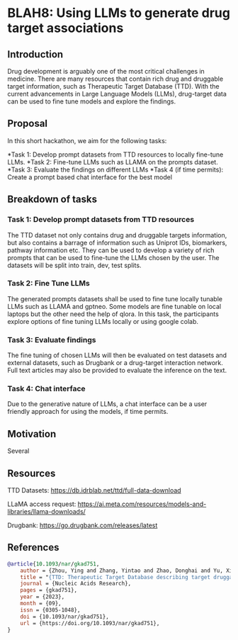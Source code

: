 # BLAH8: Using LLMs to generate drug target associations

## Introduction
Drug development is arguably one of the most critical challenges in medicine. There are many resources that contain rich drug and druggable target information, such as Therapeutic Target Database (TTD). With the current advancements in Large Language Models (LLMs), drug-target data can be used to fine tune models and explore the findings.

## Proposal
In this short hackathon, we aim for the following tasks:

*Task 1: Develop prompt datasets from TTD resources to locally fine-tune LLMs.
*Task 2: Fine-tune LLMs such as LLAMA on the prompts dataset.
*Task 3: Evaluate the findings on different LLMs
*Task 4 (if time permits): Create a prompt based chat interface for the best model 

## Breakdown of tasks

### Task 1: Develop prompt datasets from TTD resources
The TTD dataset not only contains drug and druggable targets information, but also contains a barrage of information such as Uniprot IDs, biomarkers, pathway information etc. They can be used to develop a variety of rich prompts that can be used to fine-tune the LLMs chosen by the user. The datasets will be split into train, dev, test splits.

### Task 2: Fine Tune LLMs
The generated prompts datasets shall be used to fine tune locally tunable LLMs such as LLAMA and gptneo. Some models are fine tunable on local laptops but the other need the help of qlora. In this task, the participants explore options of fine tuning LLMs locally or using google colab.

### Task 3: Evaluate findings
The fine tuning of chosen LLMs will then be evaluated on test datasets and external datasets, such as Drugbank or a drug-target interaction network. Full text articles may also be provided to evaluate the inference on the text.

### Task 4: Chat interface
Due to the generative nature of LLMs, a chat interface can be a user friendly approach for using the models, if time permits.


## Motivation

Several

## Resources

TTD Datasets: https://db.idrblab.net/ttd/full-data-download

LLaMA access request: https://ai.meta.com/resources/models-and-libraries/llama-downloads/

Drugbank: https://go.drugbank.com/releases/latest



## References

```bibtex
@article{10.1093/nar/gkad751,
    author = {Zhou, Ying and Zhang, Yintao and Zhao, Donghai and Yu, Xinyuan and Shen, Xinyi and Zhou, Yuan and Wang, Shanshan and Qiu, Yunqing and Chen, Yuzong and Zhu, Feng},
    title = "{TTD: Therapeutic Target Database describing target druggability information}",
    journal = {Nucleic Acids Research},
    pages = {gkad751},
    year = {2023},
    month = {09},
    issn = {0305-1048},
    doi = {10.1093/nar/gkad751},
    url = {https://doi.org/10.1093/nar/gkad751},
}
```
